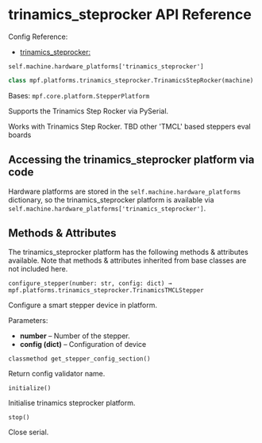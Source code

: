 # trinamics_steprocker API Reference

Config Reference:

* [trinamics_steprocker:](../../../config/trinamics_steprocker.md)

`self.machine.hardware_platforms['trinamics_steprocker']`

``` python
class mpf.platforms.trinamics_steprocker.TrinamicsStepRocker(machine)
```

Bases: `mpf.core.platform.StepperPlatform`

Supports the Trinamics Step Rocker via PySerial.

Works with Trinamics Step Rocker. TBD other 'TMCL' based steppers eval boards

## Accessing the trinamics_steprocker platform via code

Hardware platforms are stored in the `self.machine.hardware_platforms` dictionary, so the trinamics_steprocker platform is available via `self.machine.hardware_platforms['trinamics_steprocker']`.

## Methods & Attributes

The trinamics_steprocker platform has the following methods & attributes available. Note that methods & attributes inherited from base classes are not included here.

`configure_stepper(number: str, config: dict) → mpf.platforms.trinamics_steprocker.TrinamicsTMCLStepper`

Configure a smart stepper device in platform.

Parameters:

* **number** – Number of the stepper.
* **config (dict)** – Configuration of device

`classmethod get_stepper_config_section()`

Return config validator name.

`initialize()`

Initialise trinamics steprocker platform.

`stop()`

Close serial.

